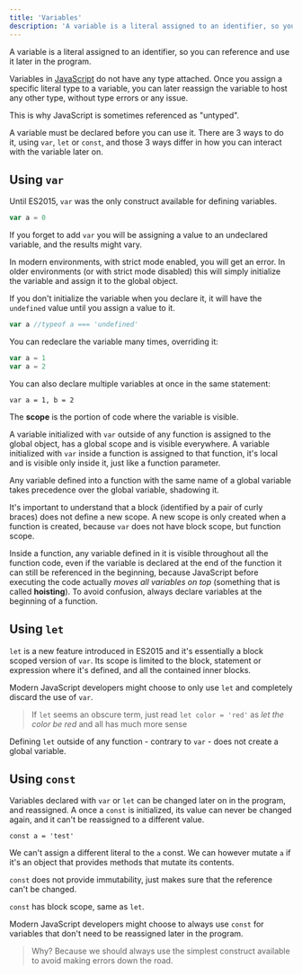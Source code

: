 ```yaml
---
title: 'Variables'
description: 'A variable is a literal assigned to an identifier, so you can reference and use it later in the program. Learn how to declare one with JavaScript'
---
```


A variable is a literal assigned to an identifier, so you can reference and use it later in the program.

Variables in [JavaScript](https://flaviocopes.com/javascript/) do not have any type attached. Once you assign a specific literal type to a variable, you can later reassign the variable to host any other type, without type errors or any issue.

This is why JavaScript is sometimes referenced as "untyped".

A variable must be declared before you can use it. There are 3 ways to do it, using `var`, `let` or `const`, and those 3 ways differ in how you can interact with the variable later on.

## Using `var`

Until ES2015, `var` was the only construct available for defining variables.

```js
var a = 0
```

If you forget to add `var` you will be assigning a value to an undeclared variable, and the results might vary.

In modern environments, with strict mode enabled, you will get an error. In older environments (or with strict mode disabled) this will simply initialize the variable and assign it to the global object.

If you don't initialize the variable when you declare it, it will have the `undefined` value until you assign a value to it.

```js
var a //typeof a === 'undefined'
```

You can redeclare the variable many times, overriding it:

```js
var a = 1
var a = 2
```

You can also declare multiple variables at once in the same statement:

```
var a = 1, b = 2
```

The **scope** is the portion of code where the variable is visible.

A variable initialized with `var` outside of any function is assigned to the global object, has a global scope and is visible everywhere.
A variable initialized with `var` inside a function is assigned to that function, it's local and is visible only inside it, just like a function parameter.

Any variable defined into a function with the same name of a global variable takes precedence over the global variable, shadowing it.

It's important to understand that a block (identified by a pair of curly braces) does not define a new scope. A new scope is only created when a function is created, because `var` does not have block scope, but function scope.

Inside a function, any variable defined in it is visible throughout all the function code, even if the variable is declared at the end of the function it can still be referenced in the beginning, because JavaScript before executing the code actually _moves all variables on top_ (something that is called **hoisting**). To avoid confusion, always declare variables at the beginning of a function.

## Using `let`

`let` is a new feature introduced in ES2015 and it's essentially a block scoped version of `var`. Its scope is limited to the block, statement or expression where it's defined, and all the contained inner blocks.

Modern JavaScript developers might choose to only use `let` and completely discard the use of `var`.

> If `let` seems an obscure term, just read `let color = 'red'` as _let the color be red_ and all has much more sense

Defining `let` outside of any function - contrary to `var` - does not create a global variable.

## Using `const`

Variables declared with `var` or `let` can be changed later on in the program, and reassigned. A once a `const` is initialized, its value can never be changed again, and it can't be reassigned to a different value.

```
const a = 'test'
```

We can't assign a different literal to the `a` const. We can however mutate `a` if it's an object that provides methods that mutate its contents.

`const` does not provide immutability, just makes sure that the reference can't be changed.

`const` has block scope, same as `let`.

Modern JavaScript developers might choose to always use `const` for variables that don't need to be reassigned later in the program.

> Why? Because we should always use the simplest construct available to avoid making errors down the road.
